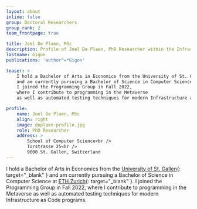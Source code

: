 ```yaml
---
layout: about
inline: false
group: Doctoral Researchers
group_rank: 2
team_frontpage: true

title: Joel De Plaen, MSc
description: Profile of Joel De Plaen, PhD Researcher within the Infrastructure Group.
lastname: Gigon
publications: 'author^=*Gigon'

teaser: >
    I hold a Bachelor of Arts in Economics from the University of St. Gallen
    and am currently pursuing a Bachelor of Science in Computer Science at ETH Zurich.
    I joined the Programming Group in Fall 2022,
    where I contribute to programming in the Metaverse
    as well as automated testing techniques for modern Infrastructure as Code programs.

profile:
    name: Joel De Plaen, MSc
    align: right
    image: deplaen-profile.jpg
    role: PhD Researcher
    address: >
        School of Computer Science<br />
        Torstrasse 25<br />
        9000 St. Gallen, Switzerland
---
```


I hold a Bachelor of Arts in Economics from the [University of St. Gallen](https://www.unisg.ch/){: target="_blank" }
and am currently pursuing a Bachelor of Science in Computer Science at [ETH Zurich](https://ethz.ch/){: target="_blank" }.
I joined the Programming Group in Fall 2022,
where I contribute to programming in the Metaverse
as well as automated testing techniques for modern Infrastructure as Code programs.

